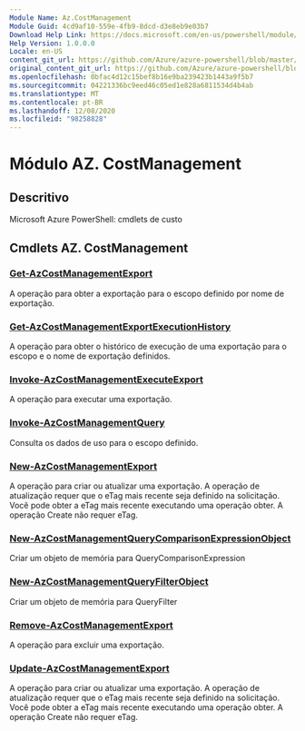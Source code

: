 ```yaml
---
Module Name: Az.CostManagement
Module Guid: 4cd9af10-559e-4fb9-8dcd-d3e8eb9e03b7
Download Help Link: https://docs.microsoft.com/en-us/powershell/module/az.costmanagement
Help Version: 1.0.0.0
Locale: en-US
content_git_url: https://github.com/Azure/azure-powershell/blob/master/src/CostManagement/help/Az.CostManagement.md
original_content_git_url: https://github.com/Azure/azure-powershell/blob/master/src/CostManagement/help/Az.CostManagement.md
ms.openlocfilehash: 0bfac4d12c15bef8b16e9ba239423b1443a9f5b7
ms.sourcegitcommit: 04221336bc9eed46c05ed1e828a6811534d4b4ab
ms.translationtype: MT
ms.contentlocale: pt-BR
ms.lasthandoff: 12/08/2020
ms.locfileid: "98258828"
---
```

# Módulo AZ. CostManagement
## Descritivo
Microsoft Azure PowerShell: cmdlets de custo

## Cmdlets AZ. CostManagement
### [Get-AzCostManagementExport](Get-AzCostManagementExport.md)
A operação para obter a exportação para o escopo definido por nome de exportação.

### [Get-AzCostManagementExportExecutionHistory](Get-AzCostManagementExportExecutionHistory.md)
A operação para obter o histórico de execução de uma exportação para o escopo e o nome de exportação definidos.

### [Invoke-AzCostManagementExecuteExport](Invoke-AzCostManagementExecuteExport.md)
A operação para executar uma exportação.

### [Invoke-AzCostManagementQuery](Invoke-AzCostManagementQuery.md)
Consulta os dados de uso para o escopo definido.

### [New-AzCostManagementExport](New-AzCostManagementExport.md)
A operação para criar ou atualizar uma exportação.
A operação de atualização requer que o eTag mais recente seja definido na solicitação.
Você pode obter a eTag mais recente executando uma operação obter.
A operação Create não requer eTag.

### [New-AzCostManagementQueryComparisonExpressionObject](New-AzCostManagementQueryComparisonExpressionObject.md)
Criar um objeto de memória para QueryComparisonExpression

### [New-AzCostManagementQueryFilterObject](New-AzCostManagementQueryFilterObject.md)
Criar um objeto de memória para QueryFilter

### [Remove-AzCostManagementExport](Remove-AzCostManagementExport.md)
A operação para excluir uma exportação.

### [Update-AzCostManagementExport](Update-AzCostManagementExport.md)
A operação para criar ou atualizar uma exportação.
A operação de atualização requer que o eTag mais recente seja definido na solicitação.
Você pode obter a eTag mais recente executando uma operação obter.
A operação Create não requer eTag.

